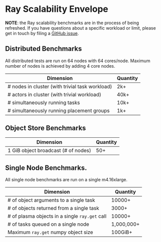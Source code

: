 # Ray Scalability Envelope

**NOTE**: the Ray scalability benchmarks are in the process of being refreshed. If you have questions about a specific workload or limit, please get in touch by filing a [GitHub issue](https://github.com/ray-project/ray/issues).

## Distributed Benchmarks

All distributed tests are run on 64 nodes with 64 cores/node. Maximum number of nodes is achieved by adding 4 core nodes.

| Dimension                                       | Quantity |
| ---------                                       | -------- |
| # nodes in cluster (with trivial task workload) | 2k+      |
| # actors in cluster (with trivial workload)     | 40k+     |
| # simultaneously running tasks                  | 10k+     |
| # simultaneously running placement groups       | 1k+      |

## Object Store Benchmarks

| Dimension                           | Quantity |
| ---------                           | -------- |
| 1 GiB object broadcast (# of nodes) | 50+      |


## Single Node Benchmarks.

All single node benchmarks are run on a single m4.16xlarge.

| Dimension                                      | Quantity   |
| ---------                                      | --------   |
| # of object arguments to a single task         | 10000+     |
| # of objects returned from a single task       | 3000+      |
| # of plasma objects in a single `ray.get` call | 10000+     |
| # of tasks queued on a single node             | 1,000,000+ |
| Maximum `ray.get` numpy object size            | 100GiB+    |
